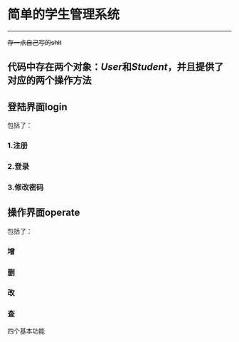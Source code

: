 # **简单的学生管理系统**
---
~~存一点自己写的shit~~

代码中存在两个对象：***User***和***Student***，并且提供了对应的两个操作方法
---
## 登陆界面login

包括了：

### **1.注册**

### **2.登录**

### **3.修改密码**

## 操作界面operate

包括了：

### **增**

### **删**

### **改**

### **查**

四个基本功能
